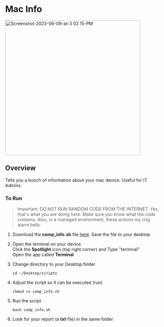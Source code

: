 # Mac Info
<img width="435" alt="Screenshot-2023-06-09-at-3 02 15-PM" src="https://github.com/ITAutomator/MacInfo/assets/135157036/a0a0c97d-b90c-4c12-9e56-a13bb928f38b">

## Overview
Tells you a bunch of information about your mac device. Useful for IT Admins.

### To Run
> Important: DO NOT RUN RANDOM CODE FROM THE INTERNET. Yes, that's what
> you are doing here. Make sure you know what the code contains. Also,
> in a managed environment, these actions my ring alarm bells.
1. Download the **comp_info.sh** file [here](https://github.com/ITAutomator/mac_info/blob/main/comp_info.sh). 
Save the file to your desktop

2. Open the terminal on your device<br>
Click the **Spotlight** icon (top right corner) and Type "terminal"<br>
Open the app called **Terminal**

4. Change directory to your Desktop folder

       cd ~/Desktop/scripts

5. Adjust the script so it can be executed (run)

       chmod +x comp_info.sh
 
6. Run the script

       bash comp_info.sh

7. Look for your report (a **txt** file) in the same folder

